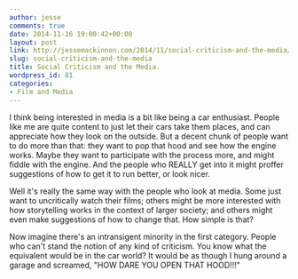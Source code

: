 ```yaml
---
author: jesse
comments: true
date: 2014-11-16 19:00:42+00:00
layout: post
link: http://jessemackinnon.com/2014/11/social-criticism-and-the-media/
slug: social-criticism-and-the-media
title: Social Criticism and the Media.
wordpress_id: 81
categories:
- Film and Media
---
```


I think being interested in media is a bit like being a car enthusiast. People like me are quite content to just let their cars take them places, and can appreciate how they look on the outside. But a decent chunk of people want to do more than that: they want to pop that hood and see how the engine works. Maybe they want to participate with the process more, and might fiddle with the engine. And the people who REALLY get into it might proffer suggestions of how to get it to run better, or look nicer.

Well it's really the same way with the people who look at media. Some just want to uncritically watch their films; others might be more interested with how storytelling works in the context of larger society; and others might even make suggestions of how to change that. How simple is that?

Now imagine there's an intransigent minority in the first category. People who can't stand the notion of any kind of criticism. You know what the equivalent would be in the car world? It would be as though I hung around a garage and screamed, "HOW DARE YOU OPEN THAT HOOD!!!"
